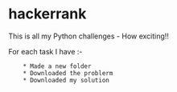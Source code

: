 # hackerrank

This is all my Python challenges - How exciting!!

For each task I have :-

        * Made a new folder
        * Downloaded the problerm
        * Downloaded my solution

